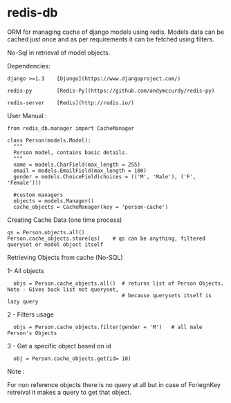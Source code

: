 redis-db
========

ORM for managing cache of django models using redis. Models data can be cached just once and as 
per requirements it can be fetched using filters. 

No-Sql in retrieval of model objects.

  Dependencies:
    
    django >=1.3    [Django](https://www.djangoproject.com/)
    
    redis-py        [Redis-Py](https://github.com/andymccurdy/redis-py)
    
    redis-server    [Redis](http://redis.io/)
    

  User Manual :
    
    from redis_db.manager import CacheManager
    
    class Person(models.Model):
      """
      Person model, contains basic details.
      """
      name = models.CharField(max_length = 255)
      email = models.EmailField(max_length = 100)
      gender = models.ChoiceField(choices = (('M', 'Male'), ('F', 'Female')))
      
      #custom managers
      objects = models.Manager()
      cache_objects = CacheManager(key = 'person-cache')
      
  Creating Cache Data (one time process) 
    
    qs = Person.objects.all()
    Person.cache_objects.store(qs)    # qs can be anything, filtered queryset or model object itself
    
  Retrieving Objects from cache (No-SQL)
  
  1- All objects
      
      objs = Person.cache_objects.all()  # returns list of Person Objects. Note - Gives back list not queryset,
                                         # because querysets itself is lazy query
      
  2 - Filters usage
    
      objs = Person.cache_objects.filter(gender = 'M')   # all male Person's Objects
      
  3 - Get a specific object based on id
    
      obj = Person.cache_objects.get(id= 10) 
    
  
  Note : 

  For non reference objects there is no query at all but in case of ForiegnKey retreival it makes 
  a query to get that object.
  
  
      
